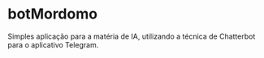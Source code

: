 # botMordomo
Simples aplicação para a matéria de IA, utilizando a técnica de Chatterbot para o aplicativo Telegram.
